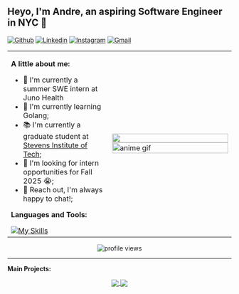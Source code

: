 <!-- Your title -->
## Heyo, I'm Andre, an aspiring Software Engineer in NYC 🌃

[![Github](https://img.shields.io/badge/-Github-000?style=flat&logo=Github&logoColor=white)](https://github.com/andre-asn)
[![Linkedin](https://img.shields.io/badge/-LinkedIn-blue?style=flat&logo=Linkedin&logoColor=white)](https://www.linkedin.com/in/andre-santiago-neyra/)
[![Instagram](https://img.shields.io/badge/-Instagram-c13584?style=flat&labelColor=c13584&logo=instagram&logoColor=white)](https://www.instagram.com/asantiago2000/)
[![Gmail](https://img.shields.io/badge/-Gmail-c14438?style=flat&logo=Gmail&logoColor=white)](mailto:andresanti.asn@gmail.com)

<!-- Content wrapper -->
<table>
<tr>
<td width="45%">

**A little about me:**

- 💼 I'm currently a summer SWE intern at Juno Health
- 🌱 I'm currently learning Golang; 
- 📚 I'm currently a graduate student at [Stevens Institute of Tech](https://www.stevens.edu);
- 🤔 I'm looking for intern opportunities for Fall 2025 😭;
- 💬 Reach out, I'm always happy to chat!;

**Languages and Tools:**

<a href="https://skillicons.dev">
  <img src="https://skillicons.dev/icons?i=html,css,js,nodejs,py,go,docker,express,react,ubuntu,mysql,mongodb&perline=4" alt="My Skills" />
</a>

</td>
<td width="55%">

<img width="100%" src="https://c.tenor.com/XwIMOasOC9MAAAAd/tenor.gif" />
<img width="100%" src="https://c.tenor.com/Ca3ki7jNQpoAAAAd/tenor.gif" alt="anime gif" />

</td>
</tr>
</table>

<p align="center">
  <img src="https://komarev.com/ghpvc/?username=Andre-asn" alt="profile views" />
</p>

---

**Main Projects:** 
<p align="center">
  <a href="https://github.com/Andre-asn/stroopy">
    <img align="center" src="https://github-readme-stats.vercel.app/api/pin/?username=Andre-asn&repo=stroopy" />
  </a>
  <a href="https://github.com/Andre-asn/Portion">
    <img align="center" src="https://github-readme-stats.vercel.app/api/pin/?username=Andre-asn&repo=portion" />
  </a>
</p>
